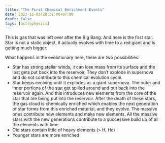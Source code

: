 ```yaml
---
title: "The First Chemical Enrichment Events"
date: 2023-11-03T20:37:00+07:00
draft: false
tags: [astrophysics]
---
```


This is gas that was left over after the Big Bang. And here is the first star. Star is not a static object, it actually evolves with time to a red giant and is getting much bigger.

What happens in the evolutionary here, there are two possibilities:

- Star has strong stellar winds, it can lose mass from its surface and the lost gets put back into the reservoir. They don’t explode in supernova and do not contribute to this chemical evolution cycle.
- Star keeps evolving until it explodes as a giant supernova. The outer and inner portions of the star get spilled around and put back into the reservoir again. And this introduces new elements from the core of the star that are being put into the reservoir. After the death of these stars, the gas cloud is chemically enriched which enables the next generation of star forms from this enriched material, and they evolve. The massive ones contribute new elements and make new elements. All the massive stars with the new generations contribute to a successive build up of all the elements with time.
- Old stars contain little of heavy elements (> H, He)
- Younger stars are more enriched